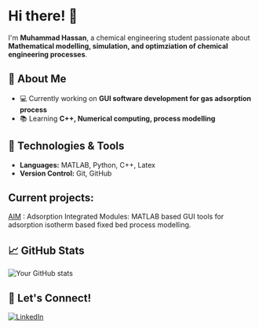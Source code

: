 # Hi there! 👋

I'm **Muhammad Hassan**, a chemical engineering student passionate about **Mathematical modelling, simulation, and optimziation of chemical engineering processes**.  

## 🔹 About Me
- 💻 Currently working on **GUI software development for gas adsorption process**
- 📚 Learning **C++, Numerical computing, process modelling**

## 🔧 Technologies & Tools
- **Languages:** MATLAB, Python, C++, Latex
- **Version Control:** Git, GitHub

## Current projects:
[AIM](https://github.com/Chung-Research-Group/AIM) : Adsorption Integrated Modules: MATLAB based GUI tools for adsorption isotherm based fixed bed process modelling.

## 📈 GitHub Stats
![Your GitHub stats](https://github-readme-stats.vercel.app/api?username=hassan-azizi&show_icons=true&theme=dark)

## 🔗 Let's Connect!
[![LinkedIn](https://img.shields.io/badge/LinkedIn-Profile-blue?style=flat&logo=linkedin)](https://www.linkedin.com/in/mhassanazizi/)  


<!---
hassan-azizi/hassan-azizi is a ✨ special ✨ repository because its `README.md` (this file) appears on your GitHub profile.
You can click the Preview link to take a look at your changes.
--->
